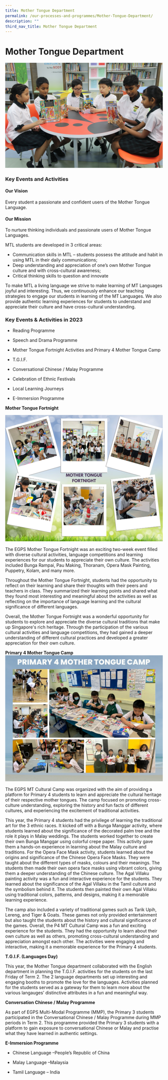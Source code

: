 ```yaml
---
title: Mother Tongue Department
permalink: /our-processes-and-programmes/Mother-Tongue-Department/
description: ""
third_nav_title: Mother Tongue Department
---
```

# **Mother Tongue Department**

![](/images/Department%20Main%20Photos/img_3287.JPG)

### Key Events and Activities

#### Our Vision

Every student a passionate and confident users of the Mother Tongue Language.

#### Our Mission

To nurture thinking individuals and passionate users of Mother Tongue Languages.

MTL students are developed in 3 critical areas: 

*   Communication skills in MTL – students possess the attitude and habit in using MTL in their daily communications;
*   Deep understanding and appreciation of one’s own Mother Tongue culture and with cross-cultural awareness;
*   Critical thinking skills to question and innovate 

To make MTL a living language we strive to make learning of MT Languages joyful and interesting. Thus, we continuously enhance our teaching strategies to engage our students in learning of the MT Languages. We also provide authentic learning experiences for students to understand and appreciate their culture and have cross-cultural understanding.

  

### Key Events & Activities in 2023


*   Reading Programme
    
*   Speech and Drama Programme
    
*   Mother Tongue Fortnight Activities and Primary 4 Mother Tongue Camp
    
*   T.G.I.F.
    
*   Conversational Chinese / Malay Programme
    
*   Celebration of Ethnic Festivals 
    
*   Local Learning Journeys
    
*   E-Immersion Programme




**Mother Tongue Fortnight**

![](/images/Department%20Photos/Mother%20Tongue/immersion%20programme%20(5).jpg)

The EGPS Mother Tongue Fortnight was an exciting two-week event filled with diverse cultural activities, language competitions and learning experiences for our students to appreciate their own culture. The activities included Bunga Rampai, Pau Making, Thoranam, Opera Mask Painting, Puppetry, Kolam, and many more. 

Throughout the Mother Tongue Fortnight, students had the opportunity to reflect on their learning and share their thoughts with their peers and teachers in class. They summarized their learning points and shared what they found most interesting and meaningful about the activities as well as reflecting on the importance of language learning and the cultural significance of different languages. 

Overall, the Mother Tongue Fortnight was a wonderful opportunity for students to explore and appreciate the diverse cultural traditions that make up Singapore's rich heritage. Through the participation of the various cultural activities and language competitions, they had gained a deeper understanding of different cultural practices and developed a greater appreciation for their own culture.

**Primary 4 Mother Tongue Camp**
![](/images/Department%20Photos/Mother%20Tongue/p4%20mt%20camp.jpg)

The EGPS MT Cultural Camp was organized with the aim of providing a platform for Primary 4 students to learn and appreciate the cultural heritage of their respective mother tongues. The camp focused on promoting cross-culture understanding, exploring the history and fun facts of different cultures, and experiencing the excitement of traditional activities.

This year, the Primary 4 students had the privilege of learning the traditional art for the 3 ethnic races. It kicked off with a Bunga Manggar activity, where students learned about the significance of the decorated palm tree and the role it plays in Malay weddings. The students worked together to create their own Bunga Manggar using colorful crepe paper. This activity gave them a hands-on experience in learning about the Malay culture and traditions. For the Opera Face Mask activity, students learned about the origins and significance of the Chinese Opera Face Masks. They were taught about the different types of masks, colours and their meanings. The students then made their own opera face masks using vibrant colors, giving them a deeper understanding of the Chinese culture. The Agal Villaku painting activity was a fun and interactive experience for the students. They learned about the significance of the Agal Villaku in the Tamil culture and the symbolism behind it. The students then painted their own Agal Villaku using traditional colors, patterns, and designs, making it a memorable learning experience. 

The camp also included a variety of traditional games such as Tarik Upih, Lereng, and Tiger & Goats. These games not only provided entertainment but also taught the students about the history and cultural significance of the games. Overall, the P4 MT Cultural Camp was a fun and exciting experience for the students. They had the opportunity to learn about their own culture as well as others, promoting cross-cultural understanding and appreciation amongst each other. The activities were engaging and interactive, making it a memorable experience for the Primary 4 students.

**T.G.I.F. (Languages Day)**

This year, the Mother Tongue department collaborated with the English department in planning the T.G.I.F. activities for the students on the last Friday of Term 2. The 2 language departments set up interesting and engaging booths to promote the love for the languages. Activities planned for the students served as a gateway for them to learn more about the various langauges’ distinctive attributes in a fun and meaningful way.

**Conversation Chinese / Malay Programme**

As part of EGPS Multi-Modal Programme (MMP), the Primary 3 students participated in the Conversational Chinese / Malay Programme during MMP periods in Term 2. This programme provided the Primary 3 students with a platform to gain exposure to conversational Chinese or Malay and practise what they have learned in authentic settings.  

**E-Immersion Programme**

*   Chinese Language –People’s Republic of China
    
*   Malay Language –Malaysia
    
*   Tamil Language – India